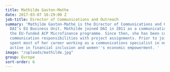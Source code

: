 ```yaml
---
title: Mathilde Gaston-Mathe
date: 2017-03-07 16:29:00 Z
job-title: Director of Communications and Outreach
summary: 'Mathilde Gaston-Mathé is the Director of Communications and Outreach for
  DAI’s EU Business Unit. Mathilde joined DAI in 2011 as a communications expert on
  the EU-funded ACP Microfinance programme. Since then, she has been combining corporate
  communication responsibilities with project assignments. Prior to joining DAI, Mathilde
  spent most of her career working as a communications specialist in nonprofit organizations
  active in financial inclusion and women''s economic empowerment. '
image: "/uploads/mathilde.jpg"
group: Europe
sort-order: 6
---
```


